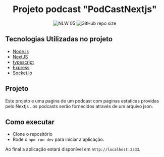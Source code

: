 <h1 align="center">Projeto podcast "PodCastNextjs"</h1>

<p align="center">
    <img src="https://img.shields.io/static/v1?label=NLW&message=05&color=8257E5&labelColor=000000" alt="NLW 05">
    <img alt="GitHub repo size" src="https://img.shields.io/github/repo-size/DioenDJS/Projeto_Chat" >
</p>


## Tecnologias Utilizadas no projeto

- [Node.js](https://nodejs.org/en/)
- [NextJS](https://nextjs.org/)
- [typescript](https://www.typescriptlang.org/)
- [Express](https://expressjs.com/pt-br/)
- [Socket.io](https://socket.io/)

## Projeto

Este projeto e uma pagina de um podcast com paginas estaticas providas pelo Nextjs .
os podcasts serão fornecidos através de um arquivo json.

## Como executar

- Clone o repositório
- Rode o `npm run dev` para iniciar a aplicação.

Ao final a aplicação estará disponível em `http://localhost:3333`.

